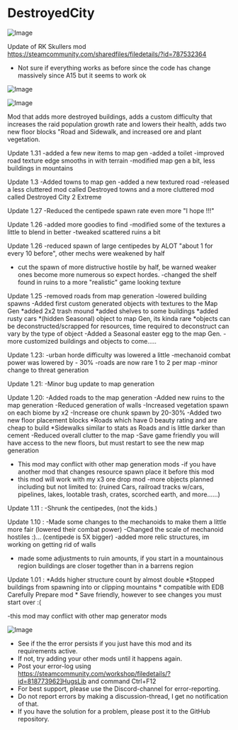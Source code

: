 # DestroyedCity

![Image](https://i.imgur.com/buuPQel.png)

Update of RK Skullers mod
https://steamcommunity.com/sharedfiles/filedetails/?id=787532364

- Not sure if everything works as before since the code has change massively since A15 but it seems to work ok

![Image](https://i.imgur.com/pufA0kM.png)

	
![Image](https://i.imgur.com/Z4GOv8H.png)


Mod that adds more destroyed buildings, adds a custom difficulty that increases the raid population growth rate and lowers their health, adds two new floor blocks "Road and Sidewalk, and increased ore and plant vegetation.

Update 1.31
-added a few new items to map gen 
-added a toilet 
-improved road texture edge smooths in with terrain
-modified map gen a bit, less buildings in mountains

Update 1.3
-Added towns to map gen 
-added a new textured road
-released a less cluttered mod called Destroyed towns and a more cluttered mod called Destroyed City 2 Extreme

Update 1.27
-Reduced the centipede spawn rate even more "I hope !!!" 

Update 1.26
-added more goodies to find
-modified some of the textures a little to blend in better
-tweaked scattered ruins a bit

Update 1.26
-reduced spawn of large centipedes by ALOT "about 1 for every 10 before", other mechs were weakened by half
- cut the spawn of more distructive hostile by half, be warned weaker ones become more numerous so expect hordes.
-changed the shelf found in ruins to a more "realistic" game looking texture


Update 1.25
-removed roads from map generation
-lowered building spawns
-Added first custom generated objects with textures to the Map Gen 
       *added 2x2 trash mound
       *added shelves to some buildings
       *added rusty cars 
       *(hidden Seasonal) object to map Gen, its kinda rare 
       *objects can be deconstructed/scrapped for resources, time required to deconstruct can vary by the type of                                                             object
-Added a Seasonal easter egg to the map Gen.
-more customized buildings and objects to come..... 

Update 1.23:
-urban horde difficulty was lowered a little
-mechanoid combat power was lowered by - 30%
-roads are now rare 1 to 2 per map
-minor change to threat generation

Update 1.21:
-Minor bug update to map generation 

Update 1.20: 
-Added roads to the map generation
-Added new ruins to the map generation
-Reduced generation of  walls
-Increased vegetation spawn on each biome by x2 
-Increase ore chunk spawn by 20-30%
-Added two new floor placement blocks
           *Roads which have 0 beauty rating and are cheap to build
           *Sidewalks similar to stats as Roads and is little darker than cement
-Reduced overall clutter to the map
-Save game friendly you will have access to the new floors, but must restart to see the new map generation
- This mod may conflict with other map generation mods
-if you have another mod that changes resource spawn place it before this mod  
- this mod will work with my x3 ore drop mod
-more objects planned including but not limited to: (ruined Cars, railroad tracks w/cars, pipelines, lakes, lootable trash, crates, scorched earth, and more......) 

Update 1.11 : 
-Shrunk the centipedes, (not the kids.)

Update 1.10 :
-Made some changes to the mechanoids to make them a little more fair (lowered their combat power)
-Changed the scale of mechanoid hostiles :)... (centipede is 5X bigger)
-added more relic structures, im working on getting rid of walls
- made some adjustments to ruin amounts, if you start in a mountainous region buildings are closer together than in                 a barrens region

Update 1.01 : 
                       *Adds higher structure count by almost double
                       *Stopped buildings from spawning into or clipping mountains
                       * compatible with EDB Carefully Prepare mod
                       * Save friendly, however to see changes you must start over :(                           

-this mod may conflict with other map generator mods


![Image](https://i.imgur.com/PwoNOj4.png)



-  See if the the error persists if you just have this mod and its requirements active.
-  If not, try adding your other mods until it happens again.
-  Post your error-log using https://steamcommunity.com/workshop/filedetails/?id=818773962]HugsLib and command Ctrl+F12
-  For best support, please use the Discord-channel for error-reporting.
-  Do not report errors by making a discussion-thread, I get no notification of that.
-  If you have the solution for a problem, please post it to the GitHub repository.





